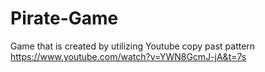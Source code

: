 # Pirate-Game
Game that is created by utilizing Youtube copy past pattern
https://www.youtube.com/watch?v=YWN8GcmJ-jA&t=7s
